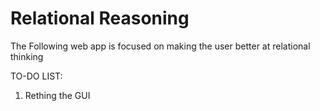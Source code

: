 # Relational Reasoning

The Following web app is focused on making the user better at relational thinking

TO-DO LIST:
1) Rething the GUI